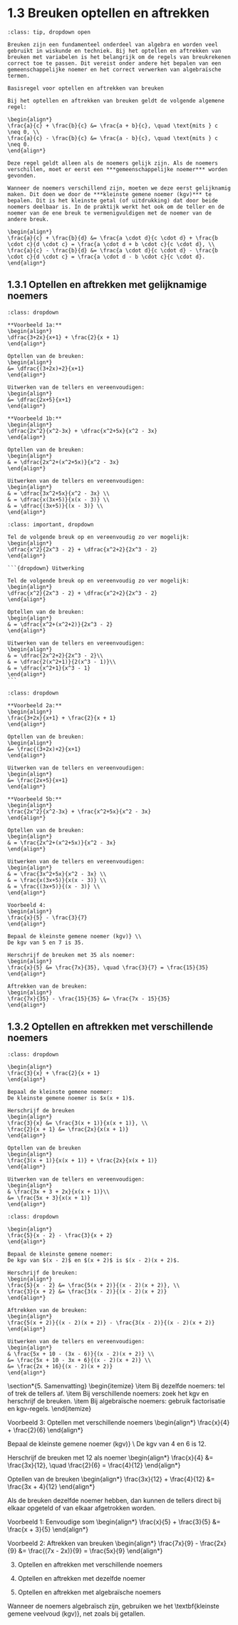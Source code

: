# 1.3 Breuken optellen en aftrekken

````{admonition} Theorie
:class: tip, dropdown open

Breuken zijn een fundamenteel onderdeel van algebra en worden veel gebruikt in wiskunde en techniek. Bij het optellen en aftrekken van breuken met variabelen is het belangrijk om de regels van breukrekenen correct toe te passen. Dit vereist onder andere het bepalen van een gemeenschappelijke noemer en het correct verwerken van algebraïsche termen.

Basisregel voor optellen en aftrekken van breuken

Bij het optellen en aftrekken van breuken geldt de volgende algemene regel:

\begin{align*}
\frac{a}{c} + \frac{b}{c} &= \frac{a + b}{c}, \quad \text{mits } c \neq 0, \\
\frac{a}{c} - \frac{b}{c} &= \frac{a - b}{c}, \quad \text{mits } c \neq 0.
\end{align*}

Deze regel geldt alleen als de noemers gelijk zijn. Als de noemers verschillen, moet er eerst een ***gemeenschappelijke noemer*** worden gevonden.

Wanneer de noemers verschillend zijn, moeten we deze eerst gelijknamig maken. Dit doen we door de ***kleinste gemene noemer (kgv)*** te bepalen. Dit is het kleinste getal (of uitdrukking) dat door beide noemers deelbaar is. In de praktijk werkt het ook om de teller en de noemer van de ene breuk te vermenigvuldigen met de noemer van de andere breuk.

\begin{align*}
\frac{a}{c} + \frac{b}{d} &= \frac{a \cdot d}{c \cdot d} + \frac{b \cdot c}{d \cdot c} = \frac{a \cdot d + b \cdot c}{c \cdot d}, \\
\frac{a}{c} - \frac{b}{d} &= \frac{a \cdot d}{c \cdot d} - \frac{b \cdot c}{d \cdot c} = \frac{a \cdot d - b \cdot c}{c \cdot d}.
\end{align*}
````

## 1.3.1 Optellen en aftrekken met gelijknamige noemers

```{admonition} Voorbeeld 1: Optellen met gelijknamige noemers
:class: dropdown

**Voorbeeld 1a:**
\begin{align*}
\dfrac{3+2x}{x+1} + \frac{2}{x + 1}
\end{align*}

Optellen van de breuken:
\begin{align*}
&= \dfrac{(3+2x)+2}{x+1}
\end{align*}

Uitwerken van de tellers en vereenvoudigen:
\begin{align*}
&= \dfrac{2x+5}{x+1}
\end{align*}

**Voorbeeld 1b:**
\begin{align*}
\dfrac{2x^2}{x^2-3x} + \dfrac{x^2+5x}{x^2 - 3x}
\end{align*}

Optellen van de breuken:
\begin{align*}
& = \dfrac{2x^2+(x^2+5x)}{x^2 - 3x}
\end{align*}

Uitwerken van de tellers en vereenvoudigen:
\begin{align*}
& = \dfrac{3x^2+5x}{x^2 - 3x} \\
& = \dfrac{x(3x+5)}{x(x - 3)} \\
& = \dfrac{(3x+5)}{(x - 3)} \\
\end{align*}
```

````{admonition} Oefening 1
:class: important, dropdown

Tel de volgende breuk op en vereenvoudig zo ver mogelijk:
\begin{align*}
\dfrac{x^2}{2x^3 - 2} + \dfrac{x^2+2}{2x^3 - 2}
\end{align*}

```{dropdown} Uitwerking

Tel de volgende breuk op en vereenvoudig zo ver mogelijk:
\begin{align*}
\dfrac{x^2}{2x^3 - 2} + \dfrac{x^2+2}{2x^3 - 2}
\end{align*}

Optellen van de breuken:
\begin{align*}
& = \dfrac{x^2+(x^2+2)}{2x^3 - 2}
\end{align*}

Uitwerken van de tellers en vereenvoudigen:
\begin{align*}
& = \dfrac{2x^2+2}{2x^3 - 2}\\
& = \dfrac{2(x^2+1)}{2(x^3 - 1)}\\
& = \dfrac{x^2+1}{x^3 - 1}
\end{align*}
```
````

```{admonition} Voorbeeld 2: Aftrekken met gelijknamige noemers
:class: dropdown

**Voorbeeld 2a:**
\begin{align*}
\frac{3+2x}{x+1} + \frac{2}{x + 1}
\end{align*}

Optellen van de breuken:
\begin{align*}
&= \frac{(3+2x)+2}{x+1}
\end{align*}

Uitwerken van de tellers en vereenvoudigen:
\begin{align*}
&= \frac{2x+5}{x+1}
\end{align*}

**Voorbeeld 5b:**
\begin{align*}
\frac{2x^2}{x^2-3x} + \frac{x^2+5x}{x^2 - 3x}
\end{align*}

Optellen van de breuken:
\begin{align*}
& = \frac{2x^2+(x^2+5x)}{x^2 - 3x}
\end{align*}

Uitwerken van de tellers en vereenvoudigen:
\begin{align*}
& = \frac{3x^2+5x}{x^2 - 3x} \\
& = \frac{x(3x+5)}{x(x - 3)} \\
& = \frac{(3x+5)}{(x - 3)} \\
\end{align*}

Voorbeeld 4: 
\begin{align*}
\frac{x}{5} - \frac{3}{7}
\end{align*}

Bepaal de kleinste gemene noemer (kgv)} \\
De kgv van 5 en 7 is 35.

Herschrijf de breuken met 35 als noemer:
\begin{align*}
\frac{x}{5} &= \frac{7x}{35}, \quad \frac{3}{7} = \frac{15}{35}
\end{align*}

Aftrekken van de breuken:
\begin{align*}
\frac{7x}{35} - \frac{15}{35} &= \frac{7x - 15}{35}
\end{align*}
```



## 1.3.2 Optellen en aftrekken met verschillende noemers

```{admonition} Voorbeeld 3: Optellen met verschillende noemers
:class: dropdown

\begin{align*}
\frac{3}{x} + \frac{2}{x + 1}
\end{align*}

Bepaal de kleinste gemene noemer:
De kleinste gemene noemer is $x(x + 1)$.

Herschrijf de breuken
\begin{align*}
\frac{3}{x} &= \frac{3(x + 1)}{x(x + 1)}, \\
\frac{2}{x + 1} &= \frac{2x}{x(x + 1)}
\end{align*}

Optellen van de breuken
\begin{align*}
\frac{3(x + 1)}{x(x + 1)} + \frac{2x}{x(x + 1)}
\end{align*}

Uitwerken van de tellers en vereenvoudigen:
\begin{align*}
& \frac{3x + 3 + 2x}{x(x + 1)}\\
&= \frac{5x + 3}{x(x + 1)}
\end{align*}
```

```{admonition} Voorbeeld 4: Aftrekken met verschillende noemers
:class: dropdown

\begin{align*}
\frac{5}{x - 2} - \frac{3}{x + 2}
\end{align*}

Bepaal de kleinste gemene noemer:
De kgv van $(x - 2)$ en $(x + 2)$ is $(x - 2)(x + 2)$.

Herschrijf de breuken:
\begin{align*}
\frac{5}{x - 2} &= \frac{5(x + 2)}{(x - 2)(x + 2)}, \\
\frac{3}{x + 2} &= \frac{3(x - 2)}{(x - 2)(x + 2)}
\end{align*}

Aftrekken van de breuken:
\begin{align*}
\frac{5(x + 2)}{(x - 2)(x + 2)} - \frac{3(x - 2)}{(x - 2)(x + 2)}
\end{align*}

Uitwerken van de tellers en vereenvoudigen:
\begin{align*}
& \frac{5x + 10 - (3x - 6)}{(x - 2)(x + 2)} \\
&= \frac{5x + 10 - 3x + 6}{(x - 2)(x + 2)} \\
&= \frac{2x + 16}{(x - 2)(x + 2)}
\end{align*}
```

\section*{5. Samenvatting}
\begin{itemize}
    \item Bij dezelfde noemers: tel of trek de tellers af.
    \item Bij verschillende noemers: zoek het kgv en herschrijf de breuken.
    \item Bij algebraïsche noemers: gebruik factorisatie en kgv-regels.
\end{itemize}


Voorbeeld 3: Optellen met verschillende noemers
\begin{align*}
\frac{x}{4} + \frac{2}{6}
\end{align*}

Bepaal de kleinste gemene noemer (kgv)} \\
De kgv van 4 en 6 is 12.

Herschrijf de breuken met 12 als noemer
\begin{align*}
\frac{x}{4} &= \frac{3x}{12}, \quad \frac{2}{6} = \frac{4}{12}
\end{align*}

Optellen van de breuken
\begin{align*}
\frac{3x}{12} + \frac{4}{12} &= \frac{3x + 4}{12}
\end{align*}

Als de breuken dezelfde noemer hebben, dan kunnen de tellers direct bij elkaar opgeteld of van elkaar afgetrokken worden.

Voorbeeld 1: Eenvoudige som
\begin{align*}
\frac{x}{5} + \frac{3}{5} &= \frac{x + 3}{5}
\end{align*}

Voorbeeld 2: Aftrekken van breuken
\begin{align*}
\frac{7x}{9} - \frac{2x}{9} &= \frac{(7x - 2x)}{9} = \frac{5x}{9}
\end{align*}

3. Optellen en aftrekken met verschillende noemers
2. Optellen en aftrekken met dezelfde noemer

4. Optellen en aftrekken met algebraïsche noemers

Wanneer de noemers algebraïsch zijn, gebruiken we het \textbf{kleinste gemene veelvoud (kgv)}, net zoals bij getallen.